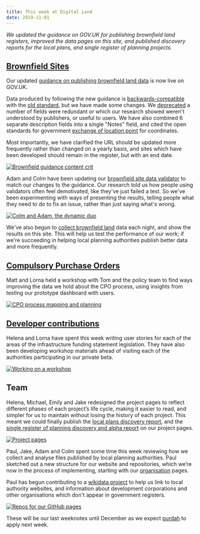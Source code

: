 ```yaml
---
title: This week at Digital Land
date: 2019-11-01
---
```


_We updated the guidance on GOV.UK for publishing brownfield land registers, improved the data pages on this site, and published discovery reports for the local plans, and single register of planning projects._

## [Brownfield Sites](https://digital-land.github.io/project/brownfield-sites/)

Our updated [guidance on publishing brownfield land data](https://www.gov.uk/government/publications/brownfield-land-registers-data-standard/publish-your-brownfield-land-data) is now live on GOV.UK.

Data produced by following the new guidance is [backwards-compatible](https://en.wikipedia.org/wiki/Backward_compatibility) with the [old standard](https://assets.publishing.service.gov.uk/government/uploads/system/uploads/attachment_data/file/653657/BrownfieldLandRegisters_-_DataStandard.pdf), but we have made some changes. We [deprecated](https://en.wikipedia.org/wiki/Deprecation#Software_deprecation) a number of fields were redundant or which our research showed weren't understood by publishers, or useful to users. We have also combined 6 separate description fields into a single "Notes" field, and cited the open standards for government [exchange of location point](https://www.gov.uk/government/publications/open-standards-for-government/exchange-of-location-point) for coordinates.

Most importantly, we have clarified the URL should be updated more frequently rather than changed on a yearly basis, and sites which have been developed should remain in the register, but with an end date.

<a data-flickr-embed="true" href="https://www.flickr.com/photos/182343195@N08/48996059161/in/dateposted-public/" title="Brownfield guidance content crit"><img src="https://live.staticflickr.com/65535/48996059161_90882d9342_c.jpg" alt="Brownfield guidance content crit"></a>

Adam and Colm have been updating our [brownfield site data validator](http://brownfield-sites-validator.herokuapp.com/) to match our changes to the guidance. Our research told us how people using validators often feel demotivated, like they've just failed a test. So we've been experimenting with ways of presenting the results, telling people what they need to do to fix an issue, rather than just saying what's wrong.

<a data-flickr-embed="true" href="https://www.flickr.com/photos/psd/48980962116/in/album-72157703657907285/" title="Colm and Adam, the dynamic duo"><img src="https://live.staticflickr.com/65535/48980962116_aa95091bf0_c.jpg" alt="Colm and Adam, the dynamic duo"></a>

We've also begun to [collect brownfield land](https://github.com/digital-land/brownfield-sites-collection) data each night, and show the results on this site. This will help us test the performance of our work; if we're succeeding in helping local planning authorities publish better data and more frequently.

## [Compulsory Purchase Orders](https://digital-land.github.io/project/compulsory-purchase-orders/)
Matt and Lorna held a workshop with Tom and the policy team to find ways improving the data we hold about the CPO process, using insights from testing our prototype dashboard with users.

<a href="https://www.flickr.com/photos/psd/48980296578/in/album-72157703657907285/" title="CPO process mapping and planning"><img src="https://live.staticflickr.com/65535/48980296578_1e4cc9b42f_c.jpg" alt="CPO process mapping and planning"></a>

## [Developer contributions](https://digital-land.github.io/project/developer-contributions/)
Helena and Lorna have spent this week writing user stories for each of the areas of the infrastructure funding statement legislation. They have also been developing workshop materials ahead of visiting each of the authorities participating in our private beta. 

<a href="https://www.flickr.com/photos/psd/48997609982/in/dateposted/" title="Working on a workshop"><img src="https://live.staticflickr.com/65535/48997609982_5ef0782a7a_c.jpg" alt="Working on a workshop"></a>

## Team

Helena, Michael, Emily and Jake redesigned the project pages to reflect different phases of each project’s life cycle, making it easier to read, and simpler for us to maintain without losing the history of each project.  This meant we could finally publish the [local plans discovery report](https://digital-land.github.io/project/local-plans/discovery), and the [single register of planning discovery and alpha report](https://digital-land.github.io/project/single-register-of-planning/discovery/) on our project pages.

<a href="https://www.flickr.com/photos/psd/48997625782/in/photostream/" title="Project pages"><img src="https://live.staticflickr.com/65535/48997625782_9cd878f398_c.jpg" alt="Project pages"></a>

Paul, Jake, Adam and Colm spent some time this week reviewing how we collect and analyse files published by local planning authorities. Paul sketched out a new structure for our website and repositories, which we’re now in the process of implementing, starting with our [organisation](https://digital-land.github.io/organisation/) pages.

Paul has begun contributing to a [wikidata project](https://www.wikidata.org/wiki/Wikidata_talk:WikiProject_UK_and_Ireland/adm/England) to help us link to local authority websites, and information about development corporations and other organisations which don't appear in government registers.

<a data-flickr-embed="true" href="https://www.flickr.com/photos/psd/48994693023/in/dateposted/" title="Repos for our GitHub pages"><img src="https://live.staticflickr.com/65535/48994693023_09849abd7d_c.jpg" alt="Repos for our GitHub pages"></a>

These will be our last weeknotes until December as we expect [purdah](https://www.gov.uk/government/publications/election-guidance-for-civil-servants) to apply next week.
